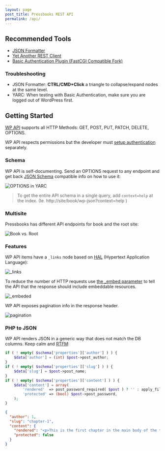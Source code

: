 ```yaml
---
layout: page
post_title: Pressbooks REST API
permalink: /api/
---
```


## Recommended Tools

 + [JSON Formatter](https://github.com/callumlocke/json-formatter)
 + [Yet Another REST Client](https://github.com/paulhitz/yet-another-rest-client)
 + [Basic Authentication Plugin (FastCGI Compatible Fork)](https://github.com/eventespresso/Basic-Auth)

### Troubleshooting

 + JSON Formatter: **CTRL/CMD+Click** a triangle to collapse/expand nodes at the same level.
 + YARC: When testing with Basic Authentication, make sure you are logged out of WordPress first.

## Getting Started

[WP API](https://developer.wordpress.org/rest-api/) supports all HTTP Methods: GET, POST, PUT, PATCH, DELETE, OPTIONS.

WP API respects permissions but the developer must [setup authentication](https://developer.wordpress.org/rest-api/using-the-rest-api/authentication/#authentication-plugins) separately.

### Schema

WP API is self-documenting. Send an OPTIONS request to any endpoint and get back [JSON Schema](http://json-schema.org/) compatible info on how to use it:

![OPTIONS in YARC](images/api/options.png)

> To get the entire API schema in a single query, add `context=help` at the index. (Ie. http://site/book/wp-json?context=help )

### Multisite

Pressbooks has different API endpoints for book and the root site:

![Book vs. Root](images/api/namespaces.png)

### Features

WP API items have a `_links` node based on [HAL](http://stateless.co/hal_specification.html) (Hypertext Application Language):

![_links](images/api/links.png)

To reduce the number of HTTP requests use [the _embed parameter](https://developer.wordpress.org/rest-api/using-the-rest-api/global-parameters/#_embed) to tell the API that the response should include embeddable resources.

![_embeded](images/api/embeded.png)

WP API exposes pagination info in the response header.

![pagination](images/api/pagination.png)

### PHP to JSON

WP API renders JSON in a generic way that does not match the DB columns. Keep calm and [RTFM](https://developer.wordpress.org/rest-api/reference/posts/):

```php
if ( ! empty( $schema['properties']['author'] ) ) {
    $data['author'] = (int) $post->post_author;
}
if ( ! empty( $schema['properties']['slug'] ) ) {
    $data['slug'] = $post->post_name;
}
if ( ! empty( $schema['properties']['content'] ) ) {
    $data['content'] = array(
        'rendered'  => post_password_required( $post ) ? '' : apply_filters( 'the_content', $post->post_content ),
        'protected' => (bool) $post->post_password,
    );
}
```

```json
{
  "author": 1,
  "slug": "chapter-1",
  "content": {
    "rendered": "<p>This is the first chapter in the main body of the text. You can change the text, rename the chapter, add new chapters, and add new parts.</p>",
    "protected": false
  }
}
```
